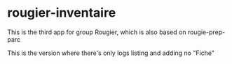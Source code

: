 # rougier-inventaire

This is the third app  for group Rougier, which is also based on rougie-prep-parc

This is the version where there's only logs listing and adding no "Fiche"
